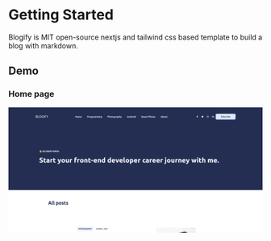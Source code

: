 # Getting Started

Blogify is MIT open-source nextjs and tailwind css based template to build a blog with markdown.
## Demo

### Home page
![Home page](/demo/home.png)
